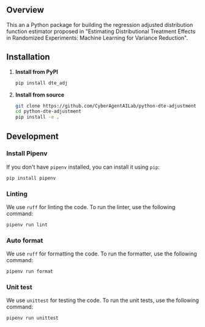 ## Overview

This an a Python package for building the regression adjusted distribution function estimator proposed in "Estimating Distributional Treatment Effects in Randomized Experiments: Machine Learning for Variance Reduction".

## Installation

1. **Install from PyPI**
    ```sh
    pip install dte_adj
    ```

2. **Install from source**

    ```sh
    git clone https://github.com/CyberAgentAILab/python-dte-adjustment
    cd python-dte-adjustment
    pip install -e .
    ```

## Development

### Install Pipenv
If you don't have `pipenv` installed, you can install it using `pip`:

```sh
pip install pipenv
```

### Linting
We use `ruff` for linting the code. To run the linter, use the following command:
```sh
pipenv run lint
```

### Auto format
We use `ruff` for formatting the code. To run the formatter, use the following command:
```sh
pipenv run format
```

### Unit test
We use `unittest` for testing the code. To run the unit tests, use the following command:
```sh
pipenv run unittest
```
